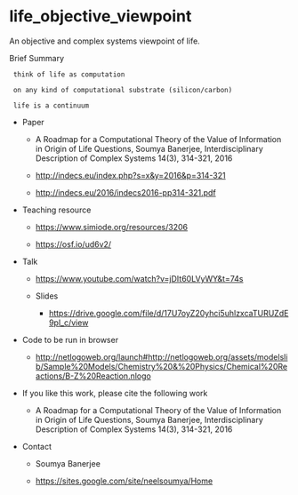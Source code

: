 # life_objective_viewpoint

An objective and complex systems viewpoint of life.

Brief Summary

     think of life as computation

     on any kind of computational substrate (silicon/carbon)

     life is a continuum



* Paper

     * A Roadmap for a Computational Theory of the Value of Information in Origin of Life Questions, Soumya Banerjee, Interdisciplinary Description of Complex Systems 14(3), 314-321, 2016

     * http://indecs.eu/index.php?s=x&y=2016&p=314-321

     * http://indecs.eu/2016/indecs2016-pp314-321.pdf



* Teaching resource

    * https://www.simiode.org/resources/3206

    * https://osf.io/ud6v2/

* Talk

    * https://www.youtube.com/watch?v=jDIt60LVyWY&t=74s

    * Slides
    
        * https://drive.google.com/file/d/17U7oyZ20yhci5uhlzxcaTURUZdE9pl_c/view

* Code to be run in browser

    * http://netlogoweb.org/launch#http://netlogoweb.org/assets/modelslib/Sample%20Models/Chemistry%20&%20Physics/Chemical%20Reactions/B-Z%20Reaction.nlogo


* If you like this work, please cite the following work

    * A Roadmap for a Computational Theory of the Value of Information in Origin of Life Questions, Soumya Banerjee, Interdisciplinary Description of Complex Systems 14(3), 314-321, 2016


* Contact

    * Soumya Banerjee

    * https://sites.google.com/site/neelsoumya/Home 
